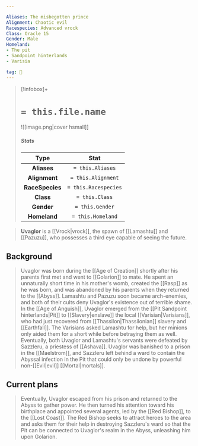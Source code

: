 ```yaml
---

Aliases: The misbegotten prince
Alignment: Chaotic evil
Racespecies: Advanced vrock
Class: Oracle 15
Gender: Male
Homeland:
- The pit
- Sandpoint hinterlands
- Varisia

tag: 👤️
---
```


> [!infobox]+
> #  `= this.file.name`
> ![[image.png|cover hsmall]]
> ##### Stats
> Type | Stat |
> :---: |:---:|
> **Aliases** | `= this.Aliases` |
> **Alignment** | `= this.Alignment` |
> **RaceSpecies** | `= this.Racespecies` |
> **Class** | `= this.Class` |
> **Gender** | `= this.Gender` |
> **Homeland** | `= this.Homeland` |



> **Uvaglor** is a [[Vrock|vrock]], the spawn of [[Lamashtu]] and [[Pazuzu]], who possesses a third eye capable of seeing the future.


## Background

> Uvaglor was born during the [[Age of Creation]] shortly after his parents first met and went to [[Golarion]] to mate. He spent an unnaturally short time in his mother's womb, created the [[Rasp]] as he was born, and was abandoned by his parents when they returned to the [[Abyss]]. Lamashtu and Pazuzu soon became arch-enemies, and both of their cults deny Uvaglor's existence out of terrible shame.
> In the [[Age of Anguish]], Uvaglor emerged from the [[Pit Sandpoint hinterlands|Pit]] to [[Slavery|enslave]] the local [[Varisian|Varisians]], who had just recovered from [[Thassilon|Thassilonian]] slavery and [[Earthfall]]. The Varisians asked Lamashtu for help, but her minions only aided them for a short while before betraying them as well. Eventually, both Uvaglor and Lamashtu's servants were defeated by Sazzleru, a priestess of [[Ashava]]. Uvaglor was banished to a prison in the [[Maelstrom]], and Sazzleru left behind a ward to contain the Abyssal infection in the Pit that could only be undone by powerful non-[[Evil|evil]] [[Mortal|mortals]].


## Current plans

> Eventually, Uvaglor escaped from his prison and returned to the Abyss to gather power. He then turned his attention toward his birthplace and appointed several agents, led by the [[Red Bishop]], to the [[Lost Coast]]. The Red Bishop seeks to attract heroes to the area and asks them for their help in destroying Sazzleru's ward so that the Pit can be connected to Uvaglor's realm in the Abyss, unleashing him upon Golarion.








